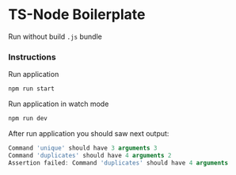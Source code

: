 # TS-Node Boilerplate

Run without build `.js` bundle

### Instructions

Run application
```bash
npm run start
```

Run application in watch mode
```bash
npm run dev
```

After run application you should saw next output:

```js
Command 'unique' should have 3 arguments 3
Command 'duplicates' should have 4 arguments 2
Assertion failed: Command 'duplicates' should have 4 arguments
```